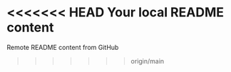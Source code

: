 <<<<<<< HEAD
Your local README content
=======
Remote README content from GitHub
>>>>>>> origin/main